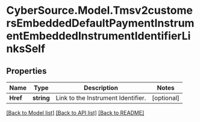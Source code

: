 # CyberSource.Model.Tmsv2customersEmbeddedDefaultPaymentInstrumentEmbeddedInstrumentIdentifierLinksSelf
## Properties

Name | Type | Description | Notes
------------ | ------------- | ------------- | -------------
**Href** | **string** | Link to the Instrument Identifier.  | [optional] 

[[Back to Model list]](../README.md#documentation-for-models) [[Back to API list]](../README.md#documentation-for-api-endpoints) [[Back to README]](../README.md)

